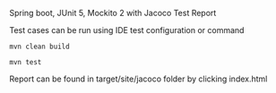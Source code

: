 Spring boot, JUnit 5, Mockito 2 with Jacoco Test Report

Test cases can be run using IDE test configuration or command 

	mvn clean build

	mvn test

Report can be found in target/site/jacoco folder by clicking index.html
